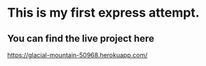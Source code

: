 # This is my first express attempt.

## You can find the live project here
<https://glacial-mountain-50968.herokuapp.com/>
